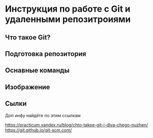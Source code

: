 # Инструкция по работе с Git  и удаленными репозитроиями

## Что такое Git?

## Подготовка репозитория

## Оснавные команды

## Изображение

## Сылки

Доп инфу найдёте по этим ссылкам

https://practicum.yandex.ru/blog/chto-takoe-git-i-dlya-chego-nuzhen/
https://git.github.io/git-scm.com/
